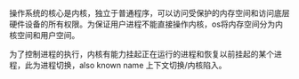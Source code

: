 操作系统的核心是内核，独立于普通程序，可以访问受保护的内存空间和访问底层硬件设备的所有权限。为保证用户进程不能直接操作内核，os将内存空间分为内核空间和用户空间。

为了控制进程的执行，内核有能力挂起正在运行的进程和恢复以前挂起的某个进程，此为进程切换，also known name 上下文切换/内核陷入。
